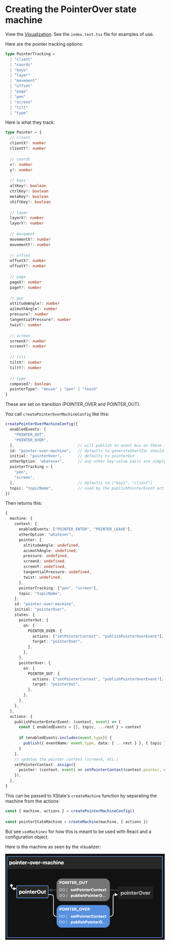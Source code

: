 # Creating the PointerOver state machine

View the [Visualization](https://stately.ai/viz/9217d1be-6ba1-45fe-aef7-9a6e3ff69094). See the `index.test.tsx` file for examples of use.

Here are the pointer tracking options:

```ts
type PointerTracking =
  | "client"
  | "coords"
  | "keys"
  | "layer"
  | "movement"
  | "offset"
  | "page"
  | "pen"
  | "screen"
  | "tilt"
  | "type"
```

Here is what they track:

```ts
type Pointer = {
  // client
  clientX?: number
  clientY?: number

  // coords
  x?: number
  y?: number

  // keys
  altKey?: boolean
  ctrlKey?: boolean
  metaKey?: boolean
  shiftKey?: boolean

  // layer
  layerX?: number
  layerY?: number

  // movement
  movementX?: number
  movementY?: number

  // offset
  offsetX?: number
  offsetY?: number

  // page
  pageX?: number
  pageY?: number

  // pen
  altitudeAngle?: number
  azimuthAngle?: number
  pressure?: number
  tangentialPressure?: number
  twist?: number

  // screen
  screenX?: number
  screenY?: number

  // tilt
  tiltX?: number
  tiltY?: number

  // type
  composed?: boolean
  pointerType?: "mouse" | "pen" | "touch"
}
```

These are set on transition (POINTER_OVER and POINTER_OUT).

You call `createPointerOverMachineConfig` like this:

```ts
createPointerOverMachineConfig({
  enabledEvents: [
    "POINTER_OUT",
    "POINTER_OVER",
  ],                            // will publish to event bus on these transitions
  id: "pointer-over-machine",   // defaults to generateShortId; should be unique
  initial: "pointerOver",       // defaults to pointerOut
  otherOption: "whatever",      // any other key-value pairs are simply passed to the context
  pointerTracking = [
    "pen",
    "screen",
  ],                            // defaults to ["keys", "client"]
  topic: "topicName",           // used by the publishPointerEvent action
})
```

Then returns this:

```ts
{
  machine: {
    context: {
      enabledEvents: ["POINTER_ENTER", "POINTER_LEAVE"],
      otherOption: "whatever",
      pointer: {
        altitudeAngle: undefined,
        azimuthAngle: undefined,
        pressure: undefined,
        screenX: undefined,
        screenY: undefined,
        tangentialPressure: undefined,
        twist: undefined,
      },
      pointerTracking: ["pen", "screen"],
      topic: "topicName",
    },
    id: "pointer-over-machine",
    initial: "pointerOver",
    states: {
      pointerOut: {
        on: {
          POINTER_OVER: {
            actions: ["setPointerContext", "publishPointerOverEvent"],
            target: "pointerOver",
          },
        },
      },
      pointerOver: {
        on: {
          POINTER_OUT: {
            actions: ["setPointerContext", "publishPointerOverEvent"],
            target: "pointerOut",
          },
        },
      },
    },
  },
  actions: {
    publishPointerEnterEvent: (context, event) => {
      const { enabledEvents = [], topic, ...rest } = context

      if (enabledEvents.includes(event.type)) {
        publish({ eventName: event.type, data: { ...rest } }, { topic })
      }
    },
    // updates the pointer context (screenX, etc.)
    setPointerContext: assign({
      pointer: (context, event) => setPointerContext(context.pointer, event)
    }),
  },
}
```

This can be passed to XState's `createMachine` function by separating the machine from the actions:

```ts
const { machine, actions } = createPointerMachineConfig()

const pointerStateMachine = createMachine(machine, { actions })
```

But see `useMachines` for how this is meant to be used with React and a configuration object.

Here is the machine as seen by the visualizer:

![Pointer Machine Visualization](./pointerOverMachine.png)
